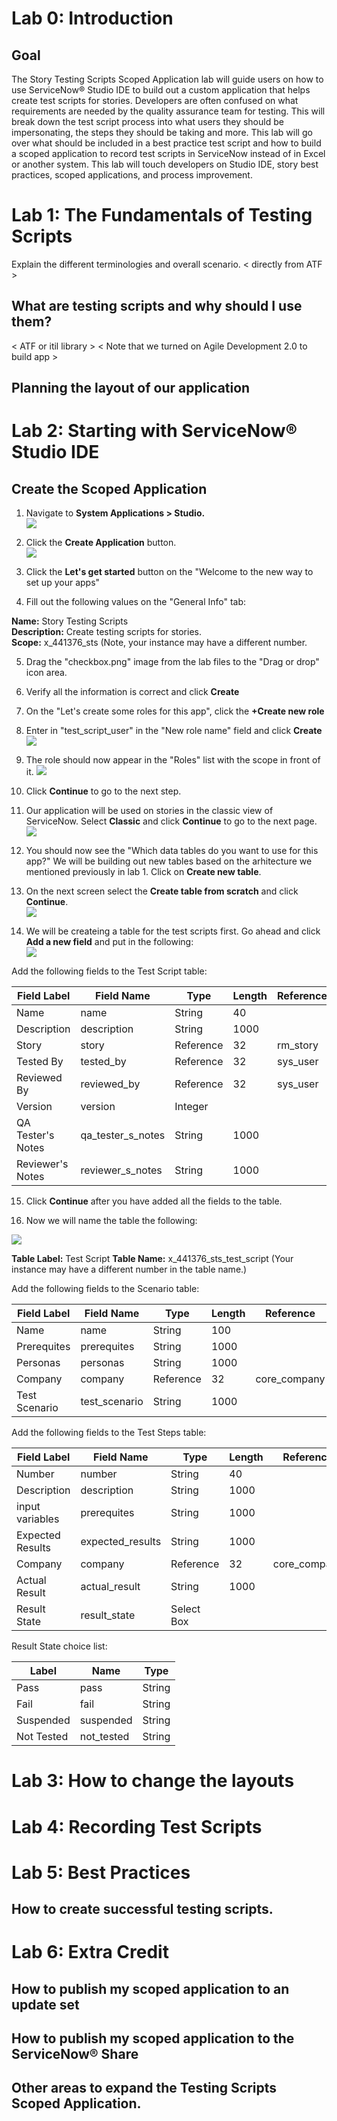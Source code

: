 # Lab 0: Introduction

## Goal
The Story Testing Scripts Scoped Application lab will guide users on how to use ServiceNow&reg; Studio IDE to build out a custom application that helps create test scripts for stories. Developers are often confused on what requirements are needed by the quality assurance team for testing. This will break down the test script process into what users they should be impersonating, the steps they should be taking and more. This lab will go over what should be included in a best practice test script and how to build a scoped application to record test scripts in ServiceNow instead of in Excel or another system. This lab will touch developers on Studio IDE, story best practices, scoped applications, and process improvement.

# Lab 1: The Fundamentals of Testing Scripts
Explain the different terminologies and overall scenario. < directly from ATF > 
## What are testing scripts and why should I use them?
< ATF  or itil library >
< Note that we turned on Agile Development 2.0 to build app >
## Planning the layout of our application

# Lab 2: Starting with ServiceNow&reg; Studio IDE

## Create the Scoped Application

1. Navigate to **System Applications > Studio.**  
![](images/nav_studio.png)

2. Click the **Create Application** button.  
![](images/select_application.png)

3. Click the **Let's get started** button on the "Welcome to the new way to set up your apps"

4. Fill out the following values on the "General Info" tab:

**Name:** Story Testing Scripts  
**Description:** Create testing scripts for stories.  
**Scope:** x_441376_sts (Note, your instance may have a different number.  

5. Drag the "checkbox.png" image from the lab files to the "Drag or drop" icon area.

6. Verify all the information is correct and click **Create**  

7. On the "Let's create some roles for this app", click the **+Create new role** 

8. Enter in "test_script_user" in the "New role name" field and click **Create**  
![](images/test_script_user_role.png)

9. The role should now appear in the "Roles" list with the scope in front of it.
![](images/test_script_role_added.png)

10. Click **Continue** to go to the next step.

11. Our application will be used on stories in the classic view of ServiceNow. Select **Classic** and click **Continue** to go to the next page.  
![](images/select_classic_view.png)

12. You should now see the "Which data tables do you want to use for this app?" We will be building out new tables based on the arhitecture we mentioned previously in lab 1. Click on **Create new table**.  

13. On the next screen select the **Create table from scratch** and click **Continue**.  
![](images/create_table_from_scratch.png)

14. We will be createing a table for the test scripts first. Go ahead and click **Add a new field** and put in the following:  
![](images/adding_fields_to_test_script_table.gif)  


Add the following fields to the Test Script table:

Field Label | Field Name | Type | Length | Reference
------------ | ------------- | ------------- | ------------- | -------------
Name | name | String | 40 |
Description | description | String | 1000 |
Story | story | Reference | 32 | rm_story
Tested By | tested_by | Reference | 32 | sys_user
Reviewed By | reviewed_by | Reference | 32 | sys_user
Version | version | Integer |  | 
QA Tester's Notes | qa_tester_s_notes | String | 1000
Reviewer's Notes | reviewer_s_notes | String | 1000

15. Click **Continue** after you have added all the fields to the table.

16. Now we will name the table the following:

![](images/test_script_table_name.png)

**Table Label:** Test Script
**Table Name:** x_441376_sts_test_script (Your instance may have a different number in the table name.)


Add the following fields to the Scenario table:

Field Label | Field Name | Type | Length | Reference
------------ | ------------- | ------------- | ------------- | -------------
Name | name | String | 100 |
Prerequites | prerequites | String | 1000 | 
Personas | personas | String | 1000 | 
Company | company | Reference | 32 | core_company
Test Scenario | test_scenario | String | 1000 | 


Add the following fields to the Test Steps table:

Field Label | Field Name | Type | Length | Reference
------------ | ------------- | ------------- | ------------- | -------------
Number | number | String | 40 |
Description | description | String | 1000 |
input variables | prerequites | String | 1000 | 
Expected Results | expected_results | String | 1000 | 
Company | company | Reference | 32 | core_company
Actual Result | actual_result | String | 1000 | 
Result State | result_state | Select Box |  | 

Result State choice list:

Label |  Name | Type 
------------ | ------------- | ------------- 
Pass | pass | String 
Fail | fail | String 
Suspended | suspended | String 
Not Tested | not_tested | String 




# Lab 3: How to change the layouts

# Lab 4: Recording Test Scripts

# Lab 5: Best Practices
## How to create successful testing scripts. 

# Lab 6: Extra Credit

## How to publish my scoped application to an update set

## How to publish my scoped application to the ServiceNow&reg; Share

## Other areas to expand the Testing Scripts Scoped Application. 

